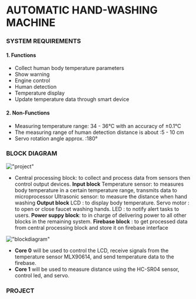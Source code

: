 # AUTOMATIC HAND-WASHING MACHINE
### SYSTEM REQUIREMENTS
#### 1. Functions
-	Collect human body temperature parameters
-	Show warning
-	Engine control
-	Human detection
-	Temperature display
-	Update temperature data through smart device

#### 2. Non-Functions
-	Measuring temperature range: 34 - 36°C with an accuracy of ±0.1°C
-	The measuring range of human detection distance is about :5 - 10 cm
-	Servo rotation angle approx. :180°


### BLOCK DIAGRAM 
!["project"](blockdiagram.jpg)

- Central processing block: to collect and process data from sensors then control output devices.
**Input block**
    Temperature sensor: to measures body temperature in a certain temperature range, transmits data to microprocessor
    Ultrasonic sensor:  to measure the distance when hand washing
**Output block**
    LCD  : to display body temperature.
    Servo motor : to open or close faucet washing hands.
    LED : to notify alert tasks to users.
**Power suppy block**: to in charge of delivering power to all other blocks in the remaining system.
**Firebase block** : to get processed data from central processing block and store it on firebase interface


!["blockdiagram"](thread.jpg)
- **Core 0** will be used to control the LCD, receive signals from the temperature sensor MLX90614, and send temperature data to the firebase. 
- **Core 1** will be used to measure distance using the HC-SR04 sensor, control led, and servo.

### PROJECT
